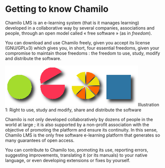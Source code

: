 # Getting to know Chamilo

Chamilo LMS is an e-learning system \(that is it manages learning\) developed in a collaborative way by several companies, associations and people, through an open model called « free software » \(as in _freedom_\).

You can download and use Chamilo freely, given you accept its license \(GNU/GPLv3\) which gives you, in short, four essential freedoms, given your compromise to maintain those freedoms : the freedom to use, study, modify and distribute the software.

![](../../.gitbook/assets/images268%20%286%29.png)Illustration 1: Right to use, study and modify, share and distribute the software

Chamilo is not only developed collaboratively by dozens of people in the world at large ; it is also supported by a non-profit association with the objective of promoting the platform and ensure its continuity. In this sense, Chamilo LMS is the only free software e-learning platform that generates so many guarantees of open access.

You can contribute to Chamilo too, promoting its use, reporting errors, suggesting improvements, translating it \(or its manuals\) to your native language, or even developing extensions or fixes by yourself.

